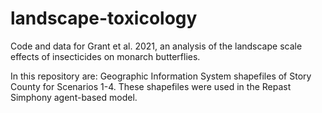 # landscape-toxicology
Code and data for Grant et al. 2021, an analysis of the landscape scale effects of insecticides on monarch butterflies.

In this repository are:
  Geographic Information System shapefiles of Story County for Scenarios 1-4. These shapefiles were used in the Repast Simphony agent-based model.
  

